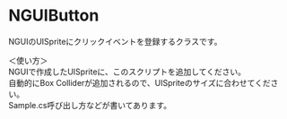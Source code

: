 # NGUIButton
NGUIのUISpriteにクリックイベントを登録するクラスです。

＜使い方＞  
NGUIで作成したUISpriteに、このスクリプトを追加してください。  
自動的にBox Colliderが追加されるので、UISpriteのサイズに合わせてください。  
Sample.cs呼び出し方などが書いてあります。

